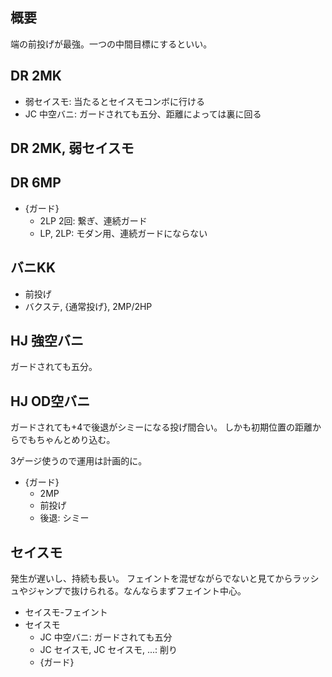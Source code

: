 ## 概要

端の前投げが最強。一つの中間目標にするといい。

## DR 2MK

- 弱セイスモ: 当たるとセイスモコンボに行ける
- JC 中空バニ: ガードされても五分、距離によっては裏に回る

## DR 2MK, 弱セイスモ

## DR 6MP

- {ガード}
  - 2LP 2回: 繋ぎ、連続ガード
  - LP, 2LP: モダン用、連続ガードにならない

## バニKK

- 前投げ
- バクステ, {通常投げ}, 2MP/2HP

## HJ 強空バニ

ガードされても五分。

## HJ OD空バニ

ガードされても+4で後退がシミーになる投げ間合い。
しかも初期位置の距離からでもちゃんとめり込む。

3ゲージ使うので運用は計画的に。

- {ガード}
  - 2MP
  - 前投げ
  - 後退: シミー

## セイスモ

発生が遅いし、持続も長い。
フェイントを混ぜながらでないと見てからラッシュやジャンプで抜けられる。なんならまずフェイント中心。

- セイスモ-フェイント
- セイスモ
  - JC 中空バニ: ガードされても五分
  - JC セイスモ, JC セイスモ, ...: 削り
  - {ガード}
